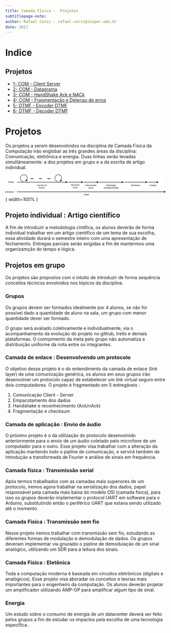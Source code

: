 ```yaml
---
title: Camada Física -  Projetos
subtitlepage-note: 
author: Rafael Corsi - rafael.corsi@insper.edu.br
date: 2017
---
```


# Indice 


## Projetos
- [1- COM - Client Server](https://github.com/Insper/Camada-Fisica-Computacao/tree/master/3-Projetos/1-COM-Client%20Server)
- [2- COM - Datagrama](https://github.com/Insper/Camada-Fisica-Computacao/tree/master/3-Projetos/2-COM-Datagrama)
- [3- COM - HandShake Ack e NACk](https://github.com/Insper/Camada-Fisica-Computacao/tree/master/3-Projetos/3-COM-HandShake-ACK-nACK)
- [4- COM - Fragmentação e Deteçao de erros](https://github.com/Insper/Camada-Fisica-Computacao/tree/master/3-Projetos/4-COM-Fragmentacao-CheckSum)
- [5- DTMF - Encoder DTMF](https://github.com/Insper/Camada-Fisica-Computacao/tree/master/3-Projetos/5-DTMF-Encode)
- [6- DTMF - Decoder DTMF](https://github.com/Insper/Camada-Fisica-Computacao/tree/master/3-Projetos/6-DTMF-Decoder)

# Projetos 

Os projetos a serem desenvolvidos na disciplina de Camada Física da Computação
irão englobar as três grandes áreas da disciplina: Comunicação, eletrônica e
energia. Duas linhas serão levadas simultâneamente: a dos projetos em grupo e a
da escrita de artigo individual.

![Linha do tempo projetos](imgs/linhaDoTempoProjetos.png){ width=100% }

## Projeto individual : Artigo científico 

A fim de introduzir a metodologia cintífica, os alunos deverão de forma
individual trabalhar em um artigo científico de um tema de sua escolha, essa
atividade durará o semestre inteiro com uma apresentação de fechamento. Entregas
parciais serão exigidas a fim de mantermos uma organizamção do tempo e lógica.

## Projetos em grupo 

Os projetos são propostos com o intuíto de introduzir de forma sequência
conceitos técnicos envolvidos nos tópicos da disciplina.

### Grupos

Os grupos devem ser formados idealmente por 4 alunos, se não for possível dado a
quantidade de aluno na sala, um grupo com menor quantidade dever ser formado.

O grupo será avaliado coletivamente e individualmente, via o acompanhamento da
evolução do projeto no github, trello e demais plataformas. O comrpimento da
meta pelo grupo não automatiza a distribuição uniforme da nota entre os integrantes.

### Camada de enlace : Desenvolvendo um protocolo

O objetivo desse projeto é o do entendimento da camada de enlace (link layer) de
uma comunicação genérica, os alunos em seus grupos irão desenvolver um protocolo
capaz de estabelecer um link virtual seguro entre dois computadores. O projeto é
fragmentado em 5 entregáveis :

1. Comunicação Client - Server
1. Empacotamento dos dados
1. Handshake e reconhecimento (Ack/nAck)
1. Fragmentação e checksum

### Camada de aplicação : Envio de áudio

O próximo projeto é o da utilização do protocolo desenvolvido anteriormente para
o envio de um áudio coletado pelo microfone de um computador para o outro. Esse
projeto visa trabalhar com a alteração da aplicação mantendo todo o pipline de
comunicação, e servirá também de introdução a transformada de Fourier e análise
de sinais em frequência.

### Camada física : Transmissão serial

Após termos trabalhados com as camadas mais superiores de um protocolo, iremos
agora trabalhar na serialização dos dados, papel responsável pela camada mais
baixa do modelo OSI (camada física), para isso os grupos deverão implementar o
protocol UART em software para o Arduino, substitutindo então o periférico UART
que estava sendo utilizado até o momento.

### Camada Física : Transmissão sem fio

Nesse projeto iremos trabalhar com transmissão sem fio, estudando as diferentes
formas de modulação e demodulação de dados. Os grupos deveram implementar via
gnuradio o pipline de demodulação de um sinal analógico, utilizando um SDR para
a leitura dos sinais.

### Camada Física : Eletônica

Toda a computação moderna é baseada em circuitos eletrônicos (digitais e
analógicos). Esse projeto visa aboradar os conceitos e teorias mais importantes
para o engenheiro da computação. Os alunos deverão projetar um amplificador
utilizando AMP-OP para amplificar algum tipo de sinal.

### Energia

Um estudo sobre o consumo de energia de um datacenter deverá ser feito pelos
grupos a fim de estudar os impactos pela escolha de uma tecnologia específica .
